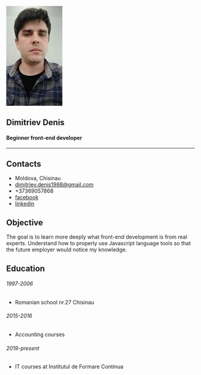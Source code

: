 ![Dimitriev Denis](img/portrait.jpg)
## Dimitriev Denis ##
#### Beginner front-end developer ####
***

## Contacts ##

* Moldova, Chisinau
* dimitriev.denis1988@gmail.com
* +37369057868
* [facebook](https://www.facebook.com/profile.php?id=100009932527900)
* [linkedin](https://www.linkedin.com/in/denis-dimitrev-4597751a3)

## Objective ##

The goal is to learn more deeply what front-end development is from real experts.
Understand how to properly use Javascript language tools
so that the future employer would notice my knowledge.

## Education ##
###### 1997-2006 ######
   * Romanian school nr.27 Chisinau
###### 2015-2016 ######
   * Accounting courses
###### 2019-present ######
   * IT courses at Institutul de Formare Continua